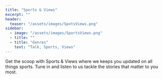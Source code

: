 ```yaml
---
title: "Sports & Views"
excerpt: ""
header:
  teaser: "/assets/images/SpotsViews.png"
sidebar:
  - image: "/assets/images/SportsViews.png"
  - title: ""
  - title: "Genres"
    text: "Talk, Sports, Views"
---
```


Get the scoop with Sports & Views where we keeps you updated on all things sports. Tune in and listen to us tackle the stories that matter to you most.
